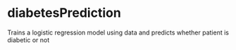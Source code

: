 # diabetesPrediction
Trains a logistic regression model using data and predicts whether patient is diabetic or not
